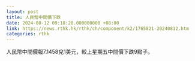 ```yaml
---
layout: post
title: 人民幣中間價下跌
date: 2024-08-12 09:18:20.000000000 +08:00
link: https://news.rthk.hk/rthk/ch/component/k2/1765821-20240812.htm
categories: rthk
---
```


人民幣中間價報7.1458兌1美元，較上星期五中間價下跌9點子。
